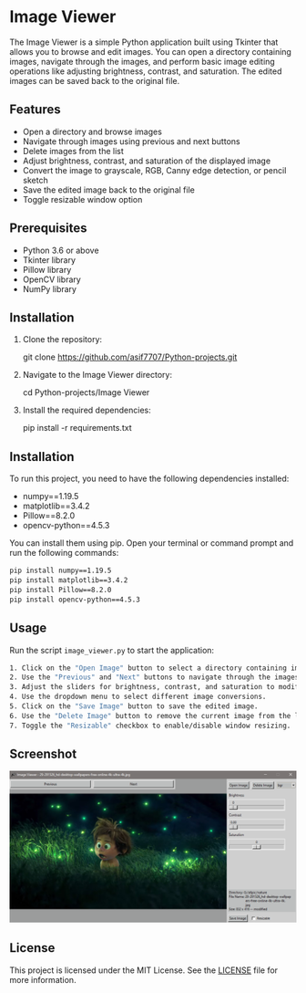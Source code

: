 # Image Viewer

The Image Viewer is a simple Python application built using Tkinter that allows you to browse and edit images. You can open a directory containing images, navigate through the images, and perform basic image editing operations like adjusting brightness, contrast, and saturation. The edited images can be saved back to the original file.

## Features

- Open a directory and browse images
- Navigate through images using previous and next buttons
- Delete images from the list
- Adjust brightness, contrast, and saturation of the displayed image
- Convert the image to grayscale, RGB, Canny edge detection, or pencil sketch
- Save the edited image back to the original file
- Toggle resizable window option

## Prerequisites

- Python 3.6 or above
- Tkinter library
- Pillow library
- OpenCV library
- NumPy library

## Installation

1. Clone the repository:

    git clone https://github.com/asif7707/Python-projects.git

2. Navigate to the Image Viewer directory:

    cd Python-projects/Image Viewer

3. Install the required dependencies:

    pip install -r requirements.txt

## Installation

To run this project, you need to have the following dependencies installed:

- numpy==1.19.5
- matplotlib==3.4.2
- Pillow==8.2.0
- opencv-python==4.5.3

You can install them using pip. Open your terminal or command prompt and run the following commands:

```bash
pip install numpy==1.19.5
pip install matplotlib==3.4.2
pip install Pillow==8.2.0
pip install opencv-python==4.5.3
```

## Usage

Run the script `image_viewer.py` to start the application:

```bash
1. Click on the "Open Image" button to select a directory containing images.
2. Use the "Previous" and "Next" buttons to navigate through the images.
3. Adjust the sliders for brightness, contrast, and saturation to modify the image.
4. Use the dropdown menu to select different image conversions.
5. Click on the "Save Image" button to save the edited image.
6. Use the "Delete Image" button to remove the current image from the list.
7. Toggle the "Resizable" checkbox to enable/disable window resizing.
```

## Screenshot

![Image Viewer](pic/screenshot_1.png)

## License

This project is licensed under the MIT License. See the [LICENSE](LICENSE) file for more information.

